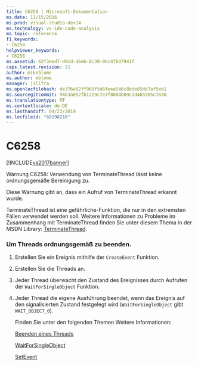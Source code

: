 ```yaml
---
title: C6258 | Microsoft-Dokumentation
ms.date: 11/15/2016
ms.prod: visual-studio-dev14
ms.technology: vs-ide-code-analysis
ms.topic: reference
f1_keywords:
- C6258
helpviewer_keywords:
- C6258
ms.assetid: 62f3eed7-d9cd-46eb-8c38-0bc4f647941f
caps.latest.revision: 21
author: mikeblome
ms.author: mblome
manager: jillfra
ms.openlocfilehash: de376e82ff969f546feea546c8bde85dd7af5eb1
ms.sourcegitcommit: 94b3a052fb1229c7e7f8804b09c1d403385c7630
ms.translationtype: MT
ms.contentlocale: de-DE
ms.lasthandoff: 04/23/2019
ms.locfileid: "68198216"
---
```

# <a name="c6258"></a>C6258
[!INCLUDE[vs2017banner](../includes/vs2017banner.md)]

Warnung C6258: Verwendung von TerminateThread lässt keine ordnungsgemäße Bereinigung zu.  
  
 Diese Warnung gibt an, dass ein Aufruf von TerminateThread erkannt wurde.  
  
 TerminateThread ist eine gefährliche-Funktion, die nur in den extremsten Fällen verwendet werden soll. Weitere Informationen zu Probleme im Zusammenhang mit TerminateThread finden Sie unter diesem Thema in der MSDN Library: [TerminateThread](http://go.microsoft.com/fwlink/?LinkId=150233).  
  
### <a name="to-properly-terminate-threads"></a>Um Threads ordnungsgemäß zu beenden.  
  
1. Erstellen Sie ein Ereignis mithilfe der `CreateEvent` Funktion.  
  
2. Erstellen Sie die Threads an.  
  
3. Jeder Thread überwacht den Zustand des Ereignisses durch Aufrufen der `WaitForSingleObject` Funktion.  
  
4. Jeder Thread die eigene Ausführung beendet, wenn das Ereignis auf den signalisierten Zustand festgelegt wird (`WaitForSingleObject` gibt `WAIT_OBJECT_0`).  
  
   Finden Sie unter den folgenden Themen Weitere Informationen:  
  
   [Beenden eines Threads](http://go.microsoft.com/fwlink/?LinkId=150234)  
  
   [WaitForSingleObject](http://go.microsoft.com/fwlink/?LinkId=150235)  
  
   [SetEvent](http://go.microsoft.com/fwlink/?LinkId=150232)

